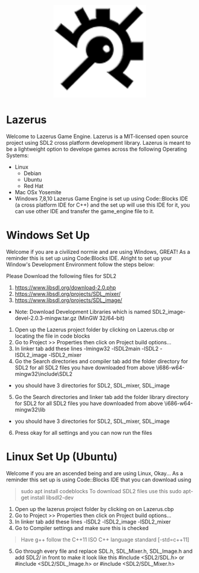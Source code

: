 <p align="center">
<img width="250" height="250" src="assets/images/logo/lazerus-logo.png">
</p>

# Lazerus
Welcome to Lazerus Game Engine. 
Lazerus is a MIT-licensed open source project using SDL2 cross platform development library.
Lazerus is meant to be a lightweight option to develope games across the following Operating Systems:
- Linux
  - Debian
  - Ubuntu
  - Red Hat
- Mac OSx Yosemite
- Windows 7,8,10
Lazerus Game Engine is set up using Code::Blocks IDE (a cross platform IDE for C++)  and the set up will use 
this IDE for it, you can use other IDE and transfer the game_engine file to it.

# Windows Set Up
Welcome if you are a civilized normie and are using Windows, GREAT! As a reminder this is set up using Code:Blocks IDE.
Alright to set up your Window's Development Environment follow the steps below:

Please Download the following files for SDL2 
1) https://www.libsdl.org/download-2.0.php
2) https://www.libsdl.org/projects/SDL_mixer/
3) https://www.libsdl.org/projects/SDL_image/

* Note: Download Development Libraries which is named  SDL2_image-devel-2.0.3-mingw.tar.gz (MinGW 32/64-bit)

1. Open up the Lazerus project folder by clicking on Lazerus.cbp or locating the file in code blocks
2. Go to Project >> Properties then click on Project build options...
3. In linker tab add these lines
    -lmingw32 -lSDL2main -lSDL2 -lSDL2_image -lSDL2_mixer
4. Go the Search directories and compiler tab add the folder directory for SDL2 for all SDL2 files you have downloaded from above
\i686-w64-mingw32\include\SDL2 
* you should have 3 directories for SDL2, SDL_mixer, SDL_image
5. Go the Search directories and linker tab add the folder library directory for SDL2 for all SDL2 files you have downloaded from above
\i686-w64-mingw32\lib
* you should have 3 directories for SDL2, SDL_mixer, SDL_image
6. Press okay for all settings and you can now run the files

# Linux Set Up (Ubuntu)
Welcome if you are an ascended being and are using Linux, Okay... As a reminder this set up is using Code::Blocks IDE that you can download using
> sudo apt install codeblocks
To download SDL2 files use this 
> sudo apt-get install libsdl2-dev
1. Open up the lazerus project folder by clicking on on Lazerus.cbp
2. Go to Project >> Properties then click on Project build options...
3. In linker tab add these lines
-lSDL2 -lSDL2_image -lSDL2_mixer
4. Go to Compiler settings and make sure this is checked
> Have g++ follow the C++11 ISO C++ language standard [-std=c++11]
5. Go through every file and replace SDL.h, SDL_Mixer.h, SDL_Image.h and add SDL2/ in front to make it look like this
#include <SDL2/SDL.h>  or #include <SDL2/SDL_Image.h> or #include <SDL2/SDL_Mixer.h>
